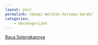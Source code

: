 ```yaml
---
layout: post
permalink: /mimpi-melihat-harimau-marah/
categories:
    - Uncategorized
---
```


[Baca Selengkapnya](/08)